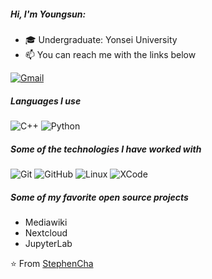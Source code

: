 ##### Hi, I'm Youngsun:

- 🎓 Undergraduate: Yonsei University
- :mailbox: You can reach me with the links below

[![Gmail](https://img.shields.io/badge/-GMAIL-D14836?style=for-the-badge&logo=gmail&logoColor=white)](mailto:wann_other99@yonsei.ac.kr)

##### Languages I use

![C++](https://simpleicons.org/icons/cplusplus.svg)
![Python](https://img.shields.io/badge/-Python-000000?style=flat&logo=python)

##### Some of the technologies I have worked with

![Git](https://img.shields.io/badge/-Git-222222?style=flat&logo=git&logoColor=F05032)
![GitHub](https://img.shields.io/badge/-GitHub-222222?style=flat&logo=github&logoColor=181717)
![Linux](https://img.shields.io/badge/-Linux-222222?style=flat&logo=linux&logoColor=FCC624)
![XCode](https://img.shields.io/badge/-XCode-222222?style=flat&logo=XCode&logoColor=1575F9)

##### Some of my favorite open source projects

* Mediawiki
* Nextcloud
* JupyterLab

⭐️ From [StephenCha](https://github.com/StephenCha)
